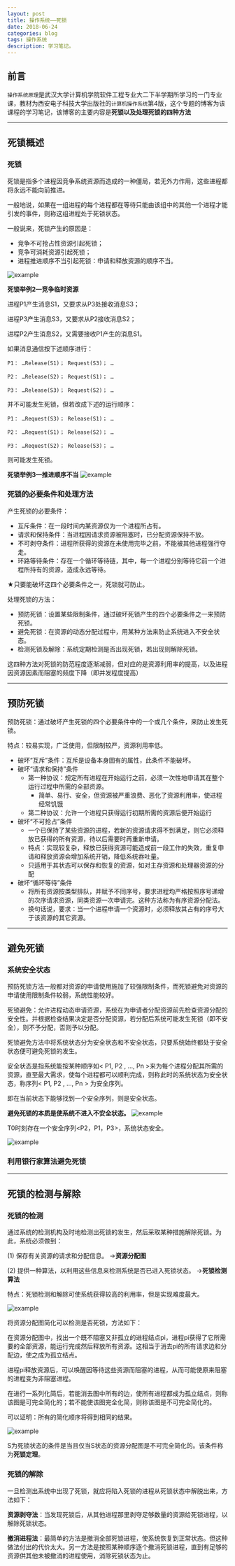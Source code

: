 ```yaml
---
layout: post
title: 操作系统——死锁
date: 2018-06-24
categories: blog
tags: 操作系统
description: 学习笔记。
---
```


## 前言

`操作系统原理`是武汉大学计算机学院软件工程专业大二下半学期所学习的一门专业课，教材为西安电子科技大学出版社的`计算机操作系统`第4版，这个专题的博客为该课程的学习笔记，该博客的主要内容是**死锁以及处理死锁的四种方法**

---
## 死锁概述

### 死锁
死锁是指多个进程因竞争系统资源而造成的一种僵局，若无外力作用，这些进程都将永远不能向前推进。

一般地说，如果在一组进程的每个进程都在等待只能由该组中的其他一个进程才能引发的事件，则称这组进程处于死锁状态。

一般说来，死锁产生的原因是：
- 竞争不可抢占性资源引起死锁；
- 竞争可消耗资源引起死锁；
- 进程推进顺序不当引起死锁：申请和释放资源的顺序不当。

![example](https://raw.githubusercontent.com/yaowenqing/blog.io/master/img/OS_20.png)

**死锁举例2—竞争临时资源**

进程P1产生消息S1，又要求从P3处接收消息S3；

进程P3产生消息S3，又要求从P2接收消息S2；

进程P2产生消息S2，又需要接收P1产生的消息S1。

如果消息通信按下述顺序进行：
```
P1： …Release(S1)； Request(S3)； …

P2： …Release(S2)； Request(S1)； …

P3： …Release(S3)； Request(S2)； … 　
```

并不可能发生死锁，但若改成下述的运行顺序：
```
P1： …Request(S3)； Release(S1)； …

P2： …Request(S1)； Release(S2)； …

P3： …Request(S2)； Release(S3)； …
```

则可能发生死锁。 

**死锁举例3—推进顺序不当**
![example](https://raw.githubusercontent.com/yaowenqing/blog.io/master/img/OS_21.png)

### 死锁的必要条件和处理方法

产生死锁的必要条件：
- 互斥条件：在一段时间内某资源仅为一个进程所占有。
- 请求和保持条件：当进程因请求资源被阻塞时，已分配资源保持不放。
- 不可剥夺条件：进程所获得的资源在未使用完毕之前，不能被其他进程强行夺走。
- 环路等待条件：存在一个循环等待链，其中，每一个进程分别等待它前一个进程所持有的资源，造成永远等待。

★只要能破坏这四个必要条件之一，死锁就可防止。

处理死锁的方法：
- 预防死锁：设置某些限制条件，通过破坏死锁产生的四个必要条件之一来预防死锁。
- 避免死锁：在资源的动态分配过程中，用某种方法来防止系统进入不安全状态。
- 检测死锁及解除：系统定期检测是否出现死锁，若出现则解除死锁。

这四种方法对死锁的防范程度逐渐减弱，但对应的是资源利用率的提高，以及进程因资源因素而阻塞的频度下降（即并发程度提高）

---
## 预防死锁

预防死锁：通过破坏产生死锁的四个必要条件中的一个或几个条件，来防止发生死锁。

特点：较易实现，广泛使用，但限制较严，资源利用率低。

- 破坏“互斥”条件：互斥是设备本身固有的属性，此条件不能破坏。
- 破坏“请求和保持”条件
  - 第一种协议：规定所有进程在开始运行之前，必须一次性地申请其在整个运行过程中所需的全部资源。
    - 简单、易行、安全，但资源被严重浪费、恶化了资源利用率，使进程经常饥饿
  - 第二种协议：允许一个进程只获得运行初期所需的资源后便开始运行
- 破坏“不可抢占”条件
  - 一个已保持了某些资源的进程，若新的资源请求得不到满足，则它必须释放已获得的所有资源，待以后需要时再重新申请。
  - 特点：实现较复杂，释放已获得资源可能造成前一段工作的失效，重复申请和释放资源会增加系统开销，降低系统吞吐量。
  - 只适用于其状态可以保存和恢复的资源，如对主存资源和处理器资源的分配 
- 破坏“循环等待”条件
  - 将所有资源按类型排队，并赋予不同序号，要求进程均严格按照序号递增的次序请求资源，同类资源一次申请完。这种方法称为有序资源分配法。
  - 换句话说，要求：当一个进程申请一个资源时，必须释放其占有的序号大于该资源的其它资源。

---
## 避免死锁
### 系统安全状态
预防死锁方法一般都对资源的申请使用施加了较强限制条件，而死锁避免对资源的申请使用限制条件较弱，系统性能较好。

死锁避免：允许进程动态申请资源，系统在为申请者分配资源前先检查资源分配的安全性。并根据检查结果决定是否分配资源，若分配后系统可能发生死锁（即不安全），则不予分配，否则予以分配。

死锁避免方法中将系统状态分为安全状态和不安全状态，只要系统始终都处于安全状态便可避免死锁的发生。

安全状态是指系统能按某种顺序如< P1, P2 , …, Pn >来为每个进程分配其所需的资源，直至最大需求，使每个进程都可以顺利完成，则称此时的系统状态为安全状态，称序列< P1, P2 , …, Pn > 为安全序列。

即在当前状态下能够找到一个安全序列，则是安全状态。

**避免死锁的本质是使系统不进入不安全状态。**
![example](https://raw.githubusercontent.com/yaowenqing/blog.io/master/img/OS_22.png)

T0时刻存在一个安全序列<P2，P1，P3>，系统状态安全。

![example](https://raw.githubusercontent.com/yaowenqing/blog.io/master/img/OS_23.png)

### 利用银行家算法避免死锁

---
## 死锁的检测与解除
### 死锁的检测
通过系统的检测机构及时地检测出死锁的发生，然后采取某种措施解除死锁。为此，系统必须做到：

  (1) 保存有关资源的请求和分配信息。  →**资源分配图**
  
  (2) 提供一种算法，以利用这些信息来检测系统是否已进入死锁状态。 →**死锁检测算法**
  
特点：死锁检测和解除可使系统获得较高的利用率，但是实现难度最大。

![example](https://raw.githubusercontent.com/yaowenqing/blog.io/master/img/OS_24.png)

将资源分配图简化可以检测是否死锁，方法如下：

在资源分配图中，找出一个既不阻塞又非孤立的进程结点pi，进程pi获得了它所需要的全部资源，能运行完成然后释放所有资源。这相当于消去pi的所有请求边和分配边，使之成为孤立结点。

进程pi释放资源后，可以唤醒因等待这些资源而阻塞的进程，从而可能使原来阻塞的进程变为非阻塞进程。

在进行一系列化简后，若能消去图中所有的边，使所有进程都成为孤立结点，则称该图是可完全简化的；若不能使该图完全化简，则称该图是不可完全简化的。 

可以证明：所有的简化顺序将得到相同的结果。

![example](https://raw.githubusercontent.com/yaowenqing/blog.io/master/img/OS_25.png)

S为死锁状态的条件是当且仅当S状态的资源分配图是不可完全简化的。该条件称为**死锁定理**。

### 死锁的解除
一旦检测出系统中出现了死锁，就应将陷入死锁的进程从死锁状态中解脱出来，方法如下：

**资源剥夺法**：当发现死锁后，从其他进程那里剥夺足够数量的资源给死锁进程，以解除死锁状态。

**撤消进程法**：最简单的方法是撤消全部死锁进程，使系统恢复到正常状态。但这种做法付出的代价太大。另一方法是按照某种顺序逐个撤消死锁进程，直到有足够的资源供其他未被撤消的进程使用，消除死锁状态为止。
